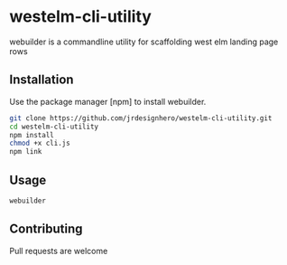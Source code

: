 # westelm-cli-utility
webuilder is a commandline utility for scaffolding west elm landing page rows

## Installation

Use the package manager [npm] to install webuilder.

```bash
git clone https://github.com/jrdesignhero/westelm-cli-utility.git
cd westelm-cli-utility
npm install
chmod +x cli.js
npm link
```

## Usage

```bash
webuilder
```

## Contributing
Pull requests are welcome
